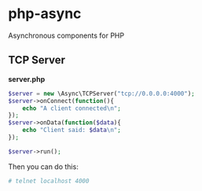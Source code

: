 php-async
=========
Asynchronous components for PHP

TCP Server
----------
**server.php**

```php
$server = new \Async\TCPServer("tcp://0.0.0.0:4000");
$server->onConnect(function(){
    echo "A client connected\n";
});
$server->onData(function($data){
    echo "Client said: $data\n";
});

$server->run();
```

Then you can do this:

```bash
# telnet localhost 4000
```
